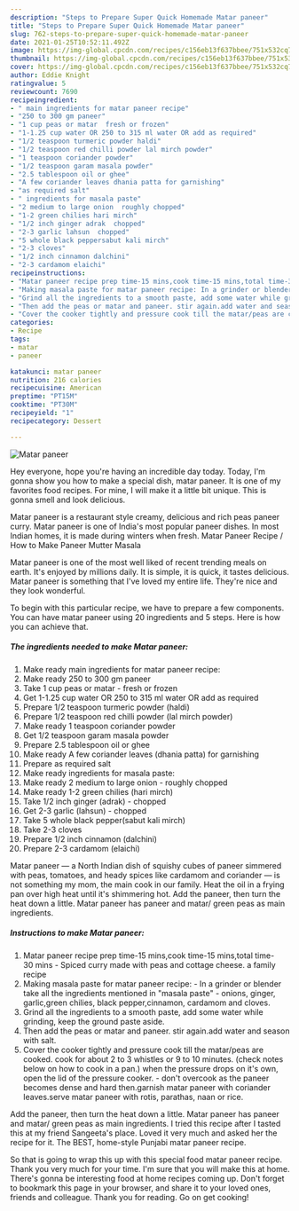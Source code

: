 ```yaml
---
description: "Steps to Prepare Super Quick Homemade Matar paneer"
title: "Steps to Prepare Super Quick Homemade Matar paneer"
slug: 762-steps-to-prepare-super-quick-homemade-matar-paneer
date: 2021-01-25T10:52:11.492Z
image: https://img-global.cpcdn.com/recipes/c156eb13f637bbee/751x532cq70/matar-paneer-recipe-main-photo.jpg
thumbnail: https://img-global.cpcdn.com/recipes/c156eb13f637bbee/751x532cq70/matar-paneer-recipe-main-photo.jpg
cover: https://img-global.cpcdn.com/recipes/c156eb13f637bbee/751x532cq70/matar-paneer-recipe-main-photo.jpg
author: Eddie Knight
ratingvalue: 5
reviewcount: 7690
recipeingredient:
- " main ingredients for matar paneer recipe"
- "250 to 300 gm paneer"
- "1 cup peas or matar  fresh or frozen"
- "1-1.25 cup water OR 250 to 315 ml water OR add as required"
- "1/2 teaspoon turmeric powder haldi"
- "1/2 teaspoon red chilli powder lal mirch powder"
- "1 teaspoon coriander powder"
- "1/2 teaspoon garam masala powder"
- "2.5 tablespoon oil or ghee"
- "A few coriander leaves dhania patta for garnishing"
- "as required salt"
- " ingredients for masala paste"
- "2 medium to large onion  roughly chopped"
- "1-2 green chilies hari mirch"
- "1/2 inch ginger adrak  chopped"
- "2-3 garlic lahsun  chopped"
- "5 whole black peppersabut kali mirch"
- "2-3 cloves"
- "1/2 inch cinnamon dalchini"
- "2-3 cardamom elaichi"
recipeinstructions:
- "Matar paneer recipe prep time-15 mins,cook time-15 mins,total time-30 mins Spiced curry made with peas and cottage cheese. a family recipe"
- "Making masala paste for matar paneer recipe: In a grinder or blender take all the ingredients mentioned in &#34;masala paste&#34; - onions, ginger, garlic,green chilies, black pepper,cinnamon, cardamom and cloves."
- "Grind all the ingredients to a smooth paste, add some water while grinding, keep the ground paste aside."
- "Then add the peas or matar and paneer. stir again.add water and season with salt."
- "Cover the cooker tightly and pressure cook till the matar/peas are cooked. cook for about 2 to 3 whistles or 9 to 10 minutes. (check notes below on how to cook in a pan.) when the pressure drops on it&#39;s own, open the lid of the pressure cooker. don&#39;t overcook as the paneer becomes dense and hard then.garnish matar paneer with coriander leaves.serve matar paneer with rotis, parathas, naan or rice."
categories:
- Recipe
tags:
- matar
- paneer

katakunci: matar paneer 
nutrition: 216 calories
recipecuisine: American
preptime: "PT15M"
cooktime: "PT30M"
recipeyield: "1"
recipecategory: Dessert

---
```



![Matar paneer](https://img-global.cpcdn.com/recipes/c156eb13f637bbee/751x532cq70/matar-paneer-recipe-main-photo.jpg)

Hey everyone, hope you're having an incredible day today. Today, I'm gonna show you how to make a special dish, matar paneer. It is one of my favorites food recipes. For mine, I will make it a little bit unique. This is gonna smell and look delicious.

Matar paneer is a restaurant style creamy, delicious and rich peas paneer curry. Matar paneer is one of India&#39;s most popular paneer dishes. In most Indian homes, it is made during winters when fresh. Matar Paneer Recipe / How to Make Paneer Mutter Masala

Matar paneer is one of the most well liked of recent trending meals on earth. It's enjoyed by millions daily. It is simple, it is quick, it tastes delicious. Matar paneer is something that I've loved my entire life. They're nice and they look wonderful.


To begin with this particular recipe, we have to prepare a few components. You can have matar paneer using 20 ingredients and 5 steps. Here is how you can achieve that.

<!--inarticleads1-->

##### The ingredients needed to make Matar paneer:

1. Make ready  main ingredients for matar paneer recipe:
1. Make ready 250 to 300 gm paneer
1. Take 1 cup peas or matar - fresh or frozen
1. Get 1-1.25 cup water OR 250 to 315 ml water OR add as required
1. Prepare 1/2 teaspoon turmeric powder (haldi)
1. Prepare 1/2 teaspoon red chilli powder (lal mirch powder)
1. Make ready 1 teaspoon coriander powder
1. Get 1/2 teaspoon garam masala powder
1. Prepare 2.5 tablespoon oil or ghee
1. Make ready A few coriander leaves (dhania patta) for garnishing
1. Prepare as required salt
1. Make ready  ingredients for masala paste:
1. Make ready 2 medium to large onion - roughly chopped
1. Make ready 1-2 green chilies (hari mirch)
1. Take 1/2 inch ginger (adrak) - chopped
1. Get 2-3 garlic (lahsun) - chopped
1. Take 5 whole black pepper(sabut kali mirch)
1. Take 2-3 cloves
1. Prepare 1/2 inch cinnamon (dalchini)
1. Prepare 2-3 cardamom (elaichi)


Matar paneer — a North Indian dish of squishy cubes of paneer simmered with peas, tomatoes, and heady spices like cardamom and coriander — is not something my mom, the main cook in our family. Heat the oil in a frying pan over high heat until it&#39;s shimmering hot. Add the paneer, then turn the heat down a little. Matar paneer has paneer and matar/ green peas as main ingredients. 

<!--inarticleads2-->

##### Instructions to make Matar paneer:

1. Matar paneer recipe prep time-15 mins,cook time-15 mins,total time-30 mins - Spiced curry made with peas and cottage cheese. a family recipe
1. Making masala paste for matar paneer recipe: - In a grinder or blender take all the ingredients mentioned in &#34;masala paste&#34; - onions, ginger, garlic,green chilies, black pepper,cinnamon, cardamom and cloves.
1. Grind all the ingredients to a smooth paste, add some water while grinding, keep the ground paste aside.
1. Then add the peas or matar and paneer. stir again.add water and season with salt.
1. Cover the cooker tightly and pressure cook till the matar/peas are cooked. cook for about 2 to 3 whistles or 9 to 10 minutes. (check notes below on how to cook in a pan.) when the pressure drops on it&#39;s own, open the lid of the pressure cooker. - don&#39;t overcook as the paneer becomes dense and hard then.garnish matar paneer with coriander leaves.serve matar paneer with rotis, parathas, naan or rice.


Add the paneer, then turn the heat down a little. Matar paneer has paneer and matar/ green peas as main ingredients. I tried this recipe after I tasted this at my friend Sangeeta&#39;s place. Loved it very much and asked her the recipe for it. The BEST, home-style Punjabi matar paneer recipe. 

So that is going to wrap this up with this special food matar paneer recipe. Thank you very much for your time. I'm sure that you will make this at home. There's gonna be interesting food at home recipes coming up. Don't forget to bookmark this page in your browser, and share it to your loved ones, friends and colleague. Thank you for reading. Go on get cooking!
